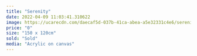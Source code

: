 ```yaml
---
title: "Serenity"
date: 2022-04-09 11:03:41.310622
image: https://ucarecdn.com/daecaf5d-037b-41ca-abea-a5e32331c4e6/serenity.jpg
price: "0"
size: "150 x 120cm"
sold: "Sold"
media: "Acrylic on canvas"
---
```


